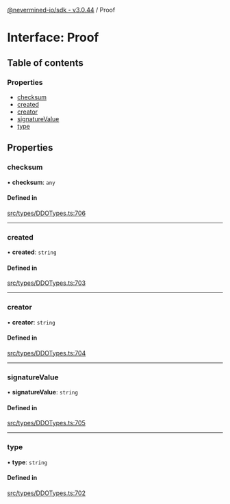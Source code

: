[@nevermined-io/sdk - v3.0.44](../code-reference.md) / Proof

# Interface: Proof

## Table of contents

### Properties

- [checksum](Proof.md#checksum)
- [created](Proof.md#created)
- [creator](Proof.md#creator)
- [signatureValue](Proof.md#signaturevalue)
- [type](Proof.md#type)

## Properties

### checksum

• **checksum**: `any`

#### Defined in

[src/types/DDOTypes.ts:706](https://github.com/nevermined-io/sdk-js/blob/1f765603c75b92c5d8798f51b63641eb0639883b/src/types/DDOTypes.ts#L706)

---

### created

• **created**: `string`

#### Defined in

[src/types/DDOTypes.ts:703](https://github.com/nevermined-io/sdk-js/blob/1f765603c75b92c5d8798f51b63641eb0639883b/src/types/DDOTypes.ts#L703)

---

### creator

• **creator**: `string`

#### Defined in

[src/types/DDOTypes.ts:704](https://github.com/nevermined-io/sdk-js/blob/1f765603c75b92c5d8798f51b63641eb0639883b/src/types/DDOTypes.ts#L704)

---

### signatureValue

• **signatureValue**: `string`

#### Defined in

[src/types/DDOTypes.ts:705](https://github.com/nevermined-io/sdk-js/blob/1f765603c75b92c5d8798f51b63641eb0639883b/src/types/DDOTypes.ts#L705)

---

### type

• **type**: `string`

#### Defined in

[src/types/DDOTypes.ts:702](https://github.com/nevermined-io/sdk-js/blob/1f765603c75b92c5d8798f51b63641eb0639883b/src/types/DDOTypes.ts#L702)
